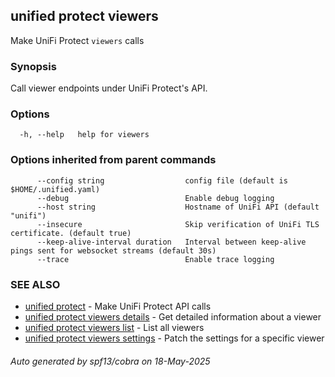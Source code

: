## unified protect viewers

Make UniFi Protect `viewers` calls

### Synopsis

Call viewer endpoints under UniFi Protect's API.

### Options

```
  -h, --help   help for viewers
```

### Options inherited from parent commands

```
      --config string                  config file (default is $HOME/.unified.yaml)
      --debug                          Enable debug logging
      --host string                    Hostname of UniFi API (default "unifi")
      --insecure                       Skip verification of UniFi TLS certificate. (default true)
      --keep-alive-interval duration   Interval between keep-alive pings sent for websocket streams (default 30s)
      --trace                          Enable trace logging
```

### SEE ALSO

* [unified protect](unified_protect.md)	 - Make UniFi Protect API calls
* [unified protect viewers details](unified_protect_viewers_details.md)	 - Get detailed information about a viewer
* [unified protect viewers list](unified_protect_viewers_list.md)	 - List all viewers
* [unified protect viewers settings](unified_protect_viewers_settings.md)	 - Patch the settings for a specific viewer

###### Auto generated by spf13/cobra on 18-May-2025
